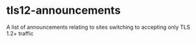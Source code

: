 # tls12-announcements
A list of announcements relating to sites switching to accepting only TLS 1.2+ traffic

